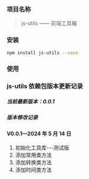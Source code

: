 ### 项目名称

> js-utils —— 前端工具箱

### 安装

```sh
npm install js-utils --save
```

### 使用

### js-utils 依赖包版本更新记录

##### 当前最新版本：0.0.1

##### 版本修改记录

#### V0.0.1—2024 年 5 月 14 日

1. 初始化工具库---测试版
2. 添加常用类方法
3. 添加转换类方法
4. 添加时间类方法
